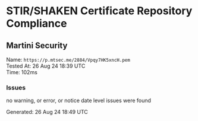 # STIR/SHAKEN Certificate Repository Compliance

## Martini Security

Name: `https://p.mtsec.me/2884/Vpqy7HK5xncH.pem`\
Tested At: 26 Aug 24 18:39 UTC\
Time: 102ms

### Issues

no warning, or error, or notice date level issues were found

Generated: 26 Aug 24 18:49 UTC